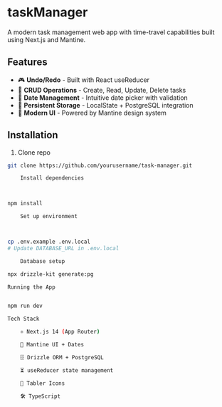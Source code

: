 # taskManager
A modern task management web app with time-travel capabilities built using Next.js and Mantine.



## Features

- 🎮 **Undo/Redo** - Built with React useReducer
- 📝 **CRUD Operations** - Create, Read, Update, Delete tasks
- 📅 **Date Management** - Intuitive date picker with validation
- 💾 **Persistent Storage** - LocalState + PostgreSQL integration
- 🎨 **Modern UI** - Powered by Mantine design system

## Installation

1. Clone repo
```bash
git clone https://github.com/yourusername/task-manager.git

    Install dependencies



npm install

    Set up environment



cp .env.example .env.local
# Update DATABASE_URL in .env.local

    Database setup

npx drizzle-kit generate:pg

Running the App


npm run dev

Tech Stack

    ⚛️ Next.js 14 (App Router)

    🎨 Mantine UI + Dates

    🗄️ Drizzle ORM + PostgreSQL

    ⏳ useReducer state management

    📅 Tabler Icons

    🛠 TypeScript